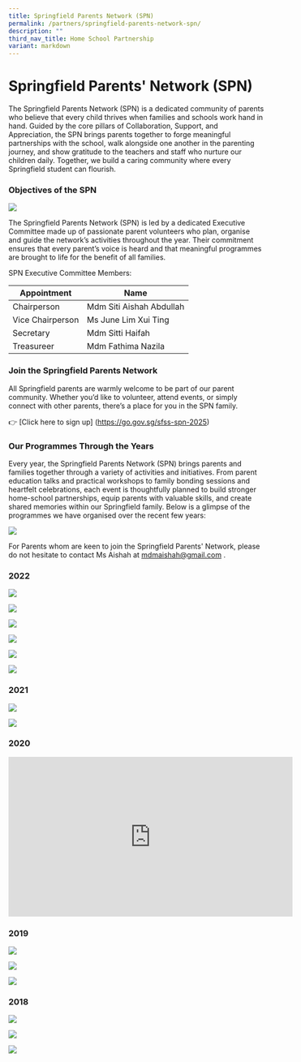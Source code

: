```yaml
---
title: Springfield Parents Network (SPN)
permalink: /partners/springfield-parents-network-spn/
description: ""
third_nav_title: Home School Partnership
variant: markdown
---
```

# **Springfield Parents' Network (SPN)**
The Springfield Parents Network (SPN) is a dedicated community of parents who believe that every child thrives when families and schools work hand in hand. Guided by the core pillars of Collaboration, Support, and Appreciation, the SPN brings parents together to forge meaningful partnerships with the school, walk alongside one another in the parenting journey, and show gratitude to the teachers and staff who nurture our children daily. Together, we build a caring community where every Springfield student can flourish.

### Objectives of the SPN
![](/images/SPNN.png)

The Springfield Parents Network (SPN) is led by a dedicated Executive Committee made up of passionate parent volunteers who plan, organise and guide the network’s activities throughout the year. Their commitment ensures that every parent’s voice is heard and that meaningful programmes are brought to life for the benefit of all families.

SPN Executive Committee Members:




| Appointment | Name
| -------- | -------- 
| Chairperson      | Mdm Siti Aishah Abdullah
| Vice Chairperson  | Ms June Lim Xui Ting
| Secretary | Mdm Sitti Haifah 
| Treasureer     | Mdm Fathima Nazila     



### Join the Springfield Parents Network

All Springfield parents are warmly welcome to be part of our parent community. Whether you’d like to volunteer, attend events, or simply connect with other parents, there’s a place for you in the SPN family.

👉 [Click here to sign up]  (https://go.gov.sg/sfss-spn-2025)




### Our Programmes Through the Years

Every year, the Springfield Parents Network (SPN) brings parents and families together through a variety of activities and initiatives. From parent education talks and practical workshops to family bonding sessions and heartfelt celebrations, each event is thoughtfully planned to build stronger home-school partnerships, equip parents with valuable skills, and create shared memories within our Springfield family.
Below is a glimpse of the programmes we have organised over the recent few years:



![](/images/Exco%20members.png)


For Parents whom are keen to join the Springfield Parents' Network, please do not hesitate to contact Ms Aishah at mdmaishah@gmail.com .



### 2022

![](/images/spnpic1.png)

![](/images/spnpic2.png)

![](/images/spnpic3.png)

![](/images/spnpic4.png)

![](/images/spnpic5.png)

![](/images/spnpic6.png)


### 2021

![](/images/spnpic7.png)

![](/images/spnpic8.png)

### 2020

<iframe width="560" height="315" src="https://www.youtube.com/embed/TwqPN7JJM3w" title="YouTube video player" frameborder="0" allow="accelerometer; autoplay; clipboard-write; encrypted-media; gyroscope; picture-in-picture" allowfullscreen=""></iframe>


### 2019

![](/images/spnpic9.png)

![](/images/spnpic10.png)

![](/images/spnpic11.png)


### 2018

![](/images/spnpic12.png)

![](/images/spnpic13.png)

![](/images/spnpic14.png)